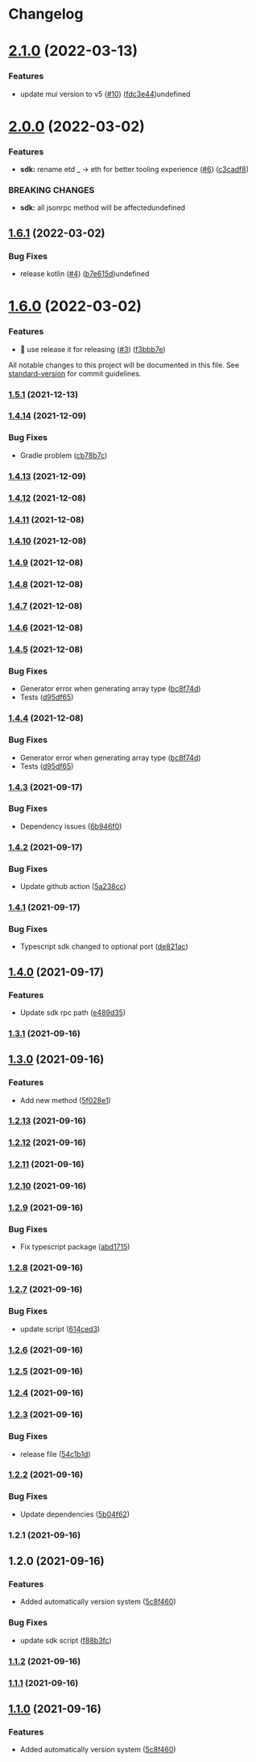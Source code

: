 # Changelog

# [2.1.0](https://github.com/etherdata-blockchain/etherdata-sdk/compare/v2.0.0...v2.1.0) (2022-03-13)


### Features

* update mui version to v5 ([#10](https://github.com/etherdata-blockchain/etherdata-sdk/issues/10)) ([fdc3e44](https://github.com/etherdata-blockchain/etherdata-sdk/commit/fdc3e445cc875b1d5fb6073a23dd4a44e8eb3e63))undefined

# [2.0.0](https://github.com/etherdata-blockchain/etherdata-sdk/compare/v1.6.1...v2.0.0) (2022-03-02)


### Features

* **sdk:** rename etd _ -> eth for better tooling experience ([#6](https://github.com/etherdata-blockchain/etherdata-sdk/issues/6)) ([c3cadf8](https://github.com/etherdata-blockchain/etherdata-sdk/commit/c3cadf87d774d86316c448c0dea8e2671dda2212))


### BREAKING CHANGES

* **sdk:** all jsonrpc method will be affectedundefined

## [1.6.1](https://github.com/etherdata-blockchain/etherdata-sdk/compare/v1.6.0...v1.6.1) (2022-03-02)


### Bug Fixes

* release kotlin ([#4](https://github.com/etherdata-blockchain/etherdata-sdk/issues/4)) ([b7e615d](https://github.com/etherdata-blockchain/etherdata-sdk/commit/b7e615de98457e0bf05a76375edad3bb33842171))undefined

# [1.6.0](https://github.com/etherdata-blockchain/etherdata-sdk/compare/v1.5.1...v1.6.0) (2022-03-02)


### Features

* :art: use release it for releasing ([#3](https://github.com/etherdata-blockchain/etherdata-sdk/issues/3)) ([f3bbb7e](https://github.com/etherdata-blockchain/etherdata-sdk/commit/f3bbb7e1059b23b5b630342ebc2485b578e8a49f))

All notable changes to this project will be documented in this file. See [standard-version](https://github.com/conventional-changelog/standard-version) for commit guidelines.

### [1.5.1](https://github.com/etherdata-blockchain/etherdata-sdk/compare/v1.4.14...v1.5.1) (2021-12-13)

### [1.4.14](https://github.com/etherdata-blockchain/etherdata-sdk/compare/v1.4.13...v1.4.14) (2021-12-09)


### Bug Fixes

* Gradle problem ([cb78b7c](https://github.com/etherdata-blockchain/etherdata-sdk/commit/cb78b7c1f97c3028438e2763dae6404e31bbb1ab))

### [1.4.13](https://github.com/etherdata-blockchain/etherdata-sdk/compare/v1.4.12...v1.4.13) (2021-12-09)

### [1.4.12](https://github.com/etherdata-blockchain/etherdata-sdk/compare/v1.4.11...v1.4.12) (2021-12-08)

### [1.4.11](https://github.com/etherdata-blockchain/etherdata-sdk/compare/v1.4.9...v1.4.11) (2021-12-08)

### [1.4.10](https://github.com/etherdata-blockchain/etherdata-sdk/compare/v1.4.9...v1.4.10) (2021-12-08)

### [1.4.9](https://github.com/etherdata-blockchain/etherdata-sdk/compare/v1.4.8...v1.4.9) (2021-12-08)

### [1.4.8](https://github.com/etherdata-blockchain/etherdata-sdk/compare/v1.4.7...v1.4.8) (2021-12-08)

### [1.4.7](https://github.com/etherdata-blockchain/etherdata-sdk/compare/v1.4.6...v1.4.7) (2021-12-08)

### [1.4.6](https://github.com/etherdata-blockchain/etherdata-sdk/compare/v1.4.5...v1.4.6) (2021-12-08)

### [1.4.5](https://github.com/etherdata-blockchain/etherdata-sdk/compare/v1.4.3...v1.4.5) (2021-12-08)


### Bug Fixes

* Generator error when generating array type ([bc8f74d](https://github.com/etherdata-blockchain/etherdata-sdk/commit/bc8f74d3dec90636a7560b0be83d558df64a733d))
* Tests ([d95df65](https://github.com/etherdata-blockchain/etherdata-sdk/commit/d95df65074d34f650617fd136398a2b72c176cf1))

### [1.4.4](https://github.com/etherdata-blockchain/etherdata-sdk/compare/v1.4.3...v1.4.4) (2021-12-08)


### Bug Fixes

* Generator error when generating array type ([bc8f74d](https://github.com/etherdata-blockchain/etherdata-sdk/commit/bc8f74d3dec90636a7560b0be83d558df64a733d))
* Tests ([d95df65](https://github.com/etherdata-blockchain/etherdata-sdk/commit/d95df65074d34f650617fd136398a2b72c176cf1))

### [1.4.3](https://github.com/etherdata-blockchain/etherdata-sdk/compare/v1.4.2...v1.4.3) (2021-09-17)


### Bug Fixes

* Dependency issues ([6b946f0](https://github.com/etherdata-blockchain/etherdata-sdk/commit/6b946f0252131dbd02667b05d0c3ce38a1d00867))

### [1.4.2](https://github.com/etherdata-blockchain/etherdata-sdk/compare/v1.4.1...v1.4.2) (2021-09-17)


### Bug Fixes

* Update github action ([5a238cc](https://github.com/etherdata-blockchain/etherdata-sdk/commit/5a238ccfdfda78aaca123cb0a03aac7183c08141))

### [1.4.1](https://github.com/etherdata-blockchain/etherdata-sdk/compare/v1.4.0...v1.4.1) (2021-09-17)


### Bug Fixes

* Typescript sdk changed to optional port ([de821ac](https://github.com/etherdata-blockchain/etherdata-sdk/commit/de821ac097034c8b087963257a66580753daf6bc))

## [1.4.0](https://github.com/etherdata-blockchain/etherdata-sdk/compare/v1.3.1...v1.4.0) (2021-09-17)


### Features

* Update sdk rpc path ([e489d35](https://github.com/etherdata-blockchain/etherdata-sdk/commit/e489d35b2be36c5081559947da8ede511608993a))

### [1.3.1](https://github.com/etherdata-blockchain/etherdata-sdk/compare/v1.3.0...v1.3.1) (2021-09-16)

## [1.3.0](https://github.com/etherdata-blockchain/etherdata-sdk/compare/v1.2.13...v1.3.0) (2021-09-16)


### Features

* Add new method ([5f028e1](https://github.com/etherdata-blockchain/etherdata-sdk/commit/5f028e14259dd5c3962e9cfb68a9b43f6ca55ea1))

### [1.2.13](https://github.com/etherdata-blockchain/etherdata-sdk/compare/v1.2.12...v1.2.13) (2021-09-16)

### [1.2.12](https://github.com/etherdata-blockchain/etherdata-sdk/compare/v1.2.11...v1.2.12) (2021-09-16)

### [1.2.11](https://github.com/etherdata-blockchain/etherdata-sdk/compare/v1.2.10...v1.2.11) (2021-09-16)

### [1.2.10](https://github.com/etherdata-blockchain/etherdata-sdk/compare/v1.2.9...v1.2.10) (2021-09-16)

### [1.2.9](https://github.com/etherdata-blockchain/etherdata-sdk/compare/v1.2.8...v1.2.9) (2021-09-16)


### Bug Fixes

* Fix typescript package ([abd1715](https://github.com/etherdata-blockchain/etherdata-sdk/commit/abd17158284924adbf4cbf268f98b240f2de8ca7))

### [1.2.8](https://github.com/etherdata-blockchain/etherdata-sdk/compare/v1.2.7...v1.2.8) (2021-09-16)

### [1.2.7](https://github.com/etherdata-blockchain/etherdata-sdk/compare/v1.2.6...v1.2.7) (2021-09-16)


### Bug Fixes

* update script ([614ced3](https://github.com/etherdata-blockchain/etherdata-sdk/commit/614ced3395a1d6939c89b85a051990ae4582e353))

### [1.2.6](https://github.com/etherdata-blockchain/etherdata-sdk/compare/v1.2.5...v1.2.6) (2021-09-16)

### [1.2.5](https://github.com/etherdata-blockchain/etherdata-sdk/compare/v1.2.4...v1.2.5) (2021-09-16)

### [1.2.4](https://github.com/etherdata-blockchain/etherdata-sdk/compare/v1.2.3...v1.2.4) (2021-09-16)

### [1.2.3](https://github.com/etherdata-blockchain/etherdata-sdk/compare/v1.2.2...v1.2.3) (2021-09-16)


### Bug Fixes

* release file ([54c1b1d](https://github.com/etherdata-blockchain/etherdata-sdk/commit/54c1b1db33687306afdbdea76518dd36bb15a95e))

### [1.2.2](https://github.com/etherdata-blockchain/etherdata-sdk/compare/v1.2.1...v1.2.2) (2021-09-16)


### Bug Fixes

* Update dependencies ([5b04f62](https://github.com/etherdata-blockchain/etherdata-sdk/commit/5b04f6253bda1bc78c15bf281fbf85a0b9cd3040))

### 1.2.1 (2021-09-16)

## 1.2.0 (2021-09-16)


### Features

* Added automatically version system ([5c8f460](https://github.com/etherdata-blockchain/etherdata-sdk/commit/5c8f460cfa42e423a6fbe7105750149eb09a09f7))


### Bug Fixes

* update sdk script ([f88b3fc](https://github.com/etherdata-blockchain/etherdata-sdk/commit/f88b3fc2c822039173393e97ec57b983e1c0ed4f))

### [1.1.2](https://github.com/etherdata-blockchain/etherdata-sdk/compare/v1.1.1...v1.1.2) (2021-09-16)

### [1.1.1](https://github.com/etherdata-blockchain/etherdata-sdk/compare/v1.1.0...v1.1.1) (2021-09-16)

## [1.1.0](https://github.com/etherdata-blockchain/etherdata-sdk/compare/v1.0.5...v1.1.0) (2021-09-16)


### Features

* Added automatically version system ([5c8f460](https://github.com/etherdata-blockchain/etherdata-sdk/commit/5c8f460cfa42e423a6fbe7105750149eb09a09f7))